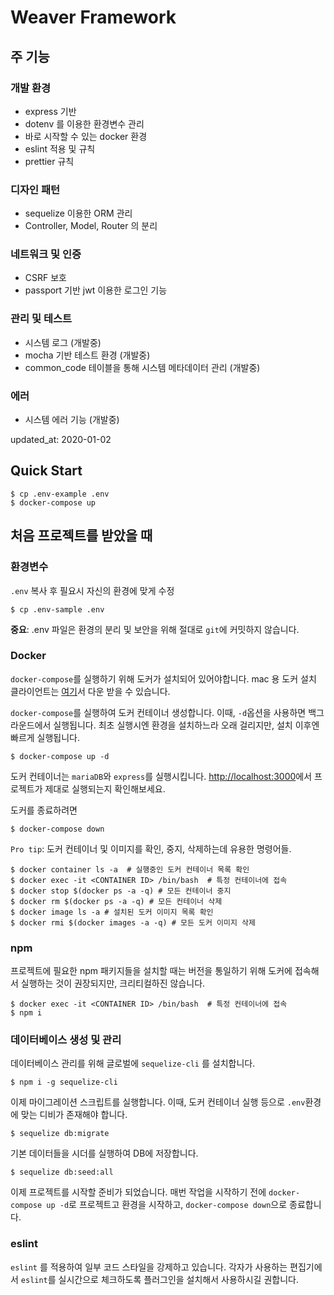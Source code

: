 # Weaver Framework

## 주 기능

### 개발 환경
- express 기반
- dotenv 를 이용한 환경변수 관리
- 바로 시작할 수 있는 docker 환경 
- eslint 적용 및 규칙
- prettier 규칙

### 디자인 패턴 
- sequelize 이용한 ORM 관리
- Controller, Model, Router 의 분리

### 네트워크 및 인증
- CSRF 보호
- passport 기반 jwt 이용한 로그인 기능

### 관리 및 테스트
- 시스템 로그 (개발중)
- mocha 기반 테스트 환경 (개발중)
- common_code 테이블을 통해 시스템 메타데이터 관리 (개발중) 

### 에러
- 시스템 에러 기능 (개발중)

updated_at: 2020-01-02

## Quick Start
```shell script
$ cp .env-example .env
$ docker-compose up
```

## 처음 프로젝트를 받았을 때

### 환경변수
`.env` 복사 후 필요시 자신의 환경에 맞게 수정
```shell script
$ cp .env-sample .env
```
**중요**: .env 파일은 환경의 분리 및 보안을 위해 절대로 `git`에 커밋하지 않습니다.

### Docker
`docker-compose`를 실행하기 위해 도커가 설치되어 있어야합니다. mac 용 도커 설치 클라이언트는 [여기](https://docs.docker.com/docker-for-mac/install/)서 다운 받을 수 있습니다.

`docker-compose`를 실행하여 도커 컨테이너 생성합니다. 이때, `-d`옵션을 사용하면 백그라운드에서 실행됩니다.
최초 실행시엔 환경을 설치하느라 오래 걸리지만, 설치 이후엔 빠르게 실행됩니다.

```shell script
$ docker-compose up -d
```
도커 컨테이너는 `mariaDB`와 `express`를 실행시킵니다. [http://localhost:3000](http://localhost:3000)에서 프로젝트가 제대로 실행되는지 확인해보세요. 

도커를 종료하려면
```shell script
$ docker-compose down
```

`Pro tip`: 도커 컨테이너 및 이미지를 확인, 중지, 삭제하는데 유용한 명령어들.
```shell script
$ docker container ls -a  # 실행중인 도커 컨테이너 목록 확인
$ docker exec -it <CONTAINER ID> /bin/bash  # 특정 컨테이너에 접속
$ docker stop $(docker ps -a -q) # 모든 컨테이너 중지
$ docker rm $(docker ps -a -q) # 모든 컨테이너 삭제
$ docker image ls -a # 설치된 도커 이미지 목록 확인 
$ docker rmi $(docker images -a -q) # 모든 도커 이미지 삭제
```

### npm
프로젝트에 필요한 npm 패키지들을 설치할 때는 버전을 통일하기 위해 도커에 접속해서 실행하는 것이 권장되지만, 크리티컬하진 않습니다.
```shell script
$ docker exec -it <CONTAINER ID> /bin/bash  # 특정 컨테이너에 접속
$ npm i
```

### 데이터베이스 생성 및 관리
데이터베이스 관리를 위해 글로벌에 `sequelize-cli` 를 설치합니다.
```shell script
$ npm i -g sequelize-cli
```

이제 마이그레이션 스크립트를 실행합니다. 이때, 도커 컨테이너 실행 등으로 `.env`환경에 맞는 디비가 존재해야 합니다. 
```shell script
$ sequelize db:migrate
```

기본 데이터들을 시더를 실행하여 DB에 저장합니다.
```shell script
$ sequelize db:seed:all
```

이제 프로젝트를 시작할 준비가 되었습니다. 매번 작업을 시작하기 전에 `docker-compose up -d`로 프로젝트고 환경을 시작하고, `docker-compose down`으로 종료합니다.


### eslint
`eslint` 를 적용하여 일부 코드 스타일을 강제하고 있습니다.
각자가 사용하는 편집기에서 `eslint`를 실시간으로 체크하도록 플러그인을 설치해서 사용하시길 권합니다.
